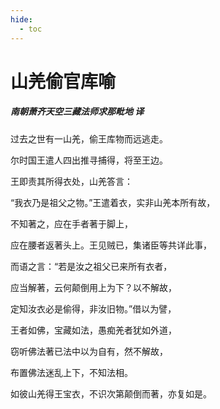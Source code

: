 ```yaml
---
hide:
  - toc
---
```


# **山羌偷官库喻**

##### 南朝萧齐天空三藏法师求那毗地 译

过去之世有一山羌，偷王库物而远逃走。

尔时国王遣人四出推寻捕得，将至王边。

王即责其所得衣处，山羌答言：

“我衣乃是祖父之物。”王遣着衣，实非山羌本所有故，

不知著之，应在手者著于脚上，

应在腰者返著头上。王见贼已，集诸臣等共详此事，

而语之言：“若是汝之祖父已来所有衣者，

应当解著，云何颠倒用上为下？以不解故，

定知汝衣必是偷得，非汝旧物。”借以为譬，

王者如佛，宝藏如法，愚痴羌者犹如外道，

窃听佛法著已法中以为自有，然不解故，

布置佛法迷乱上下，不知法相。

如彼山羌得王宝衣，不识次第颠倒而著，亦复如是。